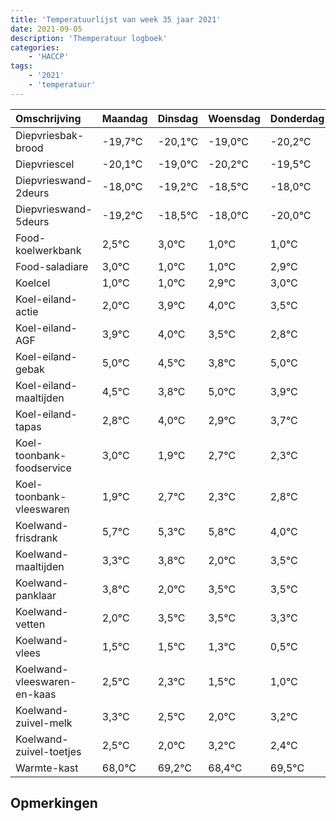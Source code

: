 ```yaml
---
title: 'Temperatuurlijst van week 35 jaar 2021'
date: 2021-09-05
description: 'Themperatuur logboek'
categories:
    - 'HACCP'
tags:
    - '2021'
    - 'temperatuur'
---
```

|Omschrijving|Maandag|Dinsdag|Woensdag|Donderdag|Vrijdag|Zaterdag|Zondag|
|:---|:---|:---|:---|:---|:---|:---|:---|
|Diepvriesbak-brood|-19,7°C|-20,1°C|-19,0°C|-20,2°C|-19,5°C|-19,0°C|-21,0°C|
|Diepvriescel|-20,1°C|-19,0°C|-20,2°C|-19,5°C|-19,0°C|-21,0°C|-21,0°C|
|Diepvrieswand-2deurs|-18,0°C|-19,2°C|-18,5°C|-18,0°C|-20,0°C|-20,0°C|-18,1°C|
|Diepvrieswand-5deurs|-19,2°C|-18,5°C|-18,0°C|-20,0°C|-20,0°C|-18,1°C|-18,0°C|
|Food-koelwerkbank|2,5°C|3,0°C|1,0°C|1,0°C|2,9°C|3,0°C|2,5°C|
|Food-saladiare|3,0°C|1,0°C|1,0°C|2,9°C|3,0°C|2,5°C|1,8°C|
|Koelcel|1,0°C|1,0°C|2,9°C|3,0°C|2,5°C|1,8°C|3,0°C|
|Koel-eiland-actie|2,0°C|3,9°C|4,0°C|3,5°C|2,8°C|4,0°C|2,9°C|
|Koel-eiland-AGF|3,9°C|4,0°C|3,5°C|2,8°C|4,0°C|2,9°C|3,7°C|
|Koel-eiland-gebak|5,0°C|4,5°C|3,8°C|5,0°C|3,9°C|4,7°C|4,3°C|
|Koel-eiland-maaltijden|4,5°C|3,8°C|5,0°C|3,9°C|4,7°C|4,3°C|4,8°C|
|Koel-eiland-tapas|2,8°C|4,0°C|2,9°C|3,7°C|3,3°C|3,8°C|2,0°C|
|Koel-toonbank-foodservice|3,0°C|1,9°C|2,7°C|2,3°C|2,8°C|1,0°C|2,5°C|
|Koel-toonbank-vleeswaren|1,9°C|2,7°C|2,3°C|2,8°C|1,0°C|2,5°C|2,5°C|
|Koelwand-frisdrank|5,7°C|5,3°C|5,8°C|4,0°C|5,5°C|5,5°C|5,3°C|
|Koelwand-maaltijden|3,3°C|3,8°C|2,0°C|3,5°C|3,5°C|3,3°C|2,5°C|
|Koelwand-panklaar|3,8°C|2,0°C|3,5°C|3,5°C|3,3°C|2,5°C|2,0°C|
|Koelwand-vetten|2,0°C|3,5°C|3,5°C|3,3°C|2,5°C|2,0°C|3,2°C|
|Koelwand-vlees|1,5°C|1,5°C|1,3°C|0,5°C|0,0°C|1,2°C|0,4°C|
|Koelwand-vleeswaren-en-kaas|2,5°C|2,3°C|1,5°C|1,0°C|2,2°C|1,4°C|2,5°C|
|Koelwand-zuivel-melk|3,3°C|2,5°C|2,0°C|3,2°C|2,4°C|3,5°C|2,4°C|
|Koelwand-zuivel-toetjes|2,5°C|2,0°C|3,2°C|2,4°C|3,5°C|2,4°C|3,4°C|
|Warmte-kast|68,0°C|69,2°C|68,4°C|69,5°C|68,4°C|69,4°C|68,0°C|

## Opmerkingen


